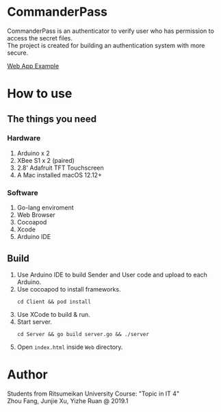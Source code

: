 # CommanderPass
CommanderPass is an authenticator to verify user who has permission to access the secret files.  
The project is created for building an authentication system with more secure.  

[Web App Example](https://fang2hou.github.io/CommanderPass)

# How to use
## The things you need
### Hardware
1. Arduino x 2
2. XBee S1 x 2 (paired)
3. 2.8' Adafruit TFT Touchscreen
4. A Mac installed macOS 12.12+
### Software
1. Go-lang enviroment
2. Web Browser
3. Cocoapod
4. Xcode
5. Arduino IDE

## Build
1. Use Arduino IDE to build Sender and User code and upload to each Arduino.
2. Use cocoapod to install frameworks.
    ```shell
    cd Client && pod install
    ```
3. Use XCode to build & run.
4. Start server.
    ```shell
    cd Server && go build server.go && ./server
    ```
5. Open `index.html` inside `Web` directory.

# Author
Students from Ritsumeikan University Course: "Topic in IT 4"  
Zhou Fang, Junjie Xu, Yizhe Ruan @ 2019.1
